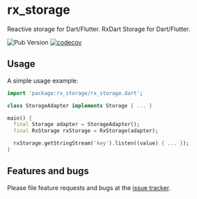 # rx_storage

Reactive storage for Dart/Flutter. RxDart Storage for Dart/Flutter.

![Pub Version](https://img.shields.io/pub/v/rx_storage?style=plastic)
[![codecov](https://codecov.io/gh/Flutter-Dart-Open-Source/rx_storage/branch/master/graph/badge.svg?token=6eORcR6Web)](https://codecov.io/gh/Flutter-Dart-Open-Source/rx_storage)

## Usage

A simple usage example:

```dart
import 'package:rx_storage/rx_storage.dart';

class StorageAdapter implements Storage { ... }

main() {
  final Storage adapter = StorageAdapter();
  final RxStorage rxStorage = RxStorage(adapter);

  rxStorage.getStringStream('key').listen((value) { ... });
}
```

## Features and bugs

Please file feature requests and bugs at the [issue tracker][tracker].

[tracker]: https://github.com/Flutter-Dart-Open-Source/rx_storage/issues
